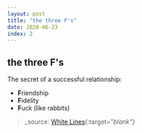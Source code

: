```yaml
---
layout: post
title: "the three F's"
date: 2020-06-23
index: 2
---
```



## the three F's

The secret of a successful relationship:  
- **F**riendship  
- **F**idelity  
- **F**uck (like rabbits)  

> _source: [White Lines](https://www.netflix.com/gb/title/80993591){:target="_blank"}_
